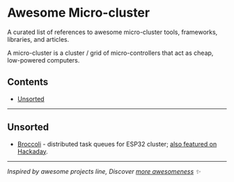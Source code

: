 # Awesome Micro-cluster

A curated list of references to awesome micro-cluster tools, frameworks, libraries, and articles.

A micro-cluster is a cluster / grid of micro-controllers that act as cheap, low-powered computers.

## Contents

- [Unsorted](#unsorted)

---

## Unsorted

- [Broccoli](https://github.com/Wei1234c/Broccoli/blob/master/notebooks/demo/Broccoli_readme_en.md) - distributed task queues for ESP32 cluster; [also featured on Hackaday](https://hackaday.com/2018/04/17/build-your-own-supercomputer-with-esp32s/).

---

_Inspired by awesome projects line, Discover [more awesomeness](https://github.com/bayandin/awesome-awesomeness) ✨_
